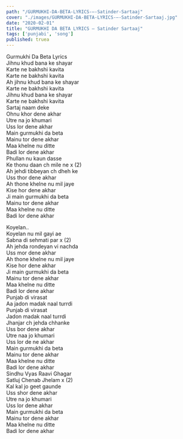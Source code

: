 ```yaml
---
path: "/GURMUKHI-DA-BETA-LYRICS-–-Satinder-Sartaaj"
cover: "./images/GURMUKHI-DA-BETA-LYRICS-–-Satinder-Sartaaj.jpg"
date: "2020-02-01"
title: "GURMUKHI DA BETA LYRICS – Satinder Sartaaj"
tags: ['punjabi', 'song']
published: truea
---
```

  
Gurmukhi Da Beta Lyrics  
Jihnu khud bana ke shayar  
Karte ne bakhshi kavita  
Karte ne bakhshi kavita  
Ah jihnu khud bana ke shayar  
Karte ne bakhshi kavita  
Jihnu khud bana ke shayar  
Karte ne bakhshi kavita  
Sartaj naam deke  
Ohnu khor dene akhar  
Utre na jo khumari  
Uss lor dene akhar  
Main gurmukhi da beta  
Mainu tor dene akhar  
Maa khelne nu ditte  
Badi lor dene akhar  
Phullan nu kaun dasse  
Ke thonu daan ch mile ne x (2)  
Ah jehdi tibbeyan ch dheh ke  
Uss thor dene akhar  
Ah thone khelne nu mil jaye  
Kise hor dene akhar  
Ji main gurmukhi da beta  
Mainu tor dene akhar  
Maa khelne nu ditte  
Badi lor dene akhar  
  
  
  
  
  
  
Koyelan..  
Koyelan nu mil gayi ae  
Sabna di sehmati par x (2)  
Ah jehda rondeyan vi nachda  
Uss mor dene akhar  
Ah thone khelne nu mil jaye  
Kise hor dene akhar  
Ji main gurmukhi da beta  
Mainu tor dene akhar  
Maa khelne nu ditte  
Badi lor dene akhar  
Punjab di virasat  
Aa jadon madak naal turrdi  
Punjab di virasat  
Jadon madak naal turrdi  
Jhanjar ch jehda chhanke  
Uss bor dene akhar  
Utre naa jo khumari  
Uss lor de ne akhar  
Main gurmukhi da beta  
Mainu tor dene akhar  
Maa khelne nu ditte  
Badi lor dene akhar  
Sindhu Vyas Raavi Ghagar  
Satluj Chenab Jhelam x (2)  
Kal kal jo geet gaunde  
Uss shor dene akhar  
Utre na jo khumari  
Uss lor dene akhar  
Main gurmukhi da beta  
Mainu tor dene akhar  
Maa khelne nu ditte  
Badi lor dene akhar  
